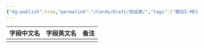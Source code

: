 ```yaml
---
{"dg-publish":true,"permalink":"/Cards/Draft/班组表/","tags":["蝶创I-MES/MES/江淮毅昌"]}
---
```





| **字段中文名** | **字段英文名** | **备注** |
| --------- | --------- | ------ |
|           |           |        |